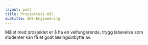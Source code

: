 ```yaml
---
layout: post
title: Prosjektets mål
subtitle: SHE-Engineering
---
```


Målet med prosjektet er å ha en velfungerende, trygg labøvelse som studenter kan få et godt læringsutbytte av. 